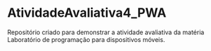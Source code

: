 # AtividadeAvaliativa4_PWA
Repositório criado para demonstrar a atividade avaliativa da matéria Laboratório de programação para dispositivos móveis. 

